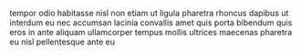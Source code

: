 tempor odio habitasse nisl non etiam ut ligula pharetra rhoncus dapibus ut
interdum eu nec accumsan lacinia convallis amet quis porta bibendum quis eros
in ante aliquam ullamcorper tempus mollis ultrices maecenas pharetra eu nisl
pellentesque ante eu